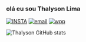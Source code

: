 ### olá eu sou Thalyson Lima

[![INSTA](https://img.shields.io/badge/Instagram-E4405F?style=for-the-badge&logo=instagram&logoColor=white)](https://www.instagram.com/thalyson.lm/)
[![email](https://img.shields.io/badge/Gmail-D14836?style=for-the-badge&logo=gmail&logoColor=white)](https://mail.google.com/mail/u/0/#inbox?compose=GTvVlcSDbFXZccGwDzdrCmCKZgDZGqgFgMdqsMBfHHjBtVDrwwZJPZxqRLLSDQjdnBWPptkGrfkMW)
[![wpp](https://img.shields.io/badge/WhatsApp-25D366?style=for-the-badge&logo=whatsapp&logoColor=white)](https://wa.me/qr/B5CWEQHAAHAUJ1)


![Thalyson GitHub stats](https://github-readme-stats.vercel.app/api?username=thalysonlima820&show_icons=true&theme=dracula)
